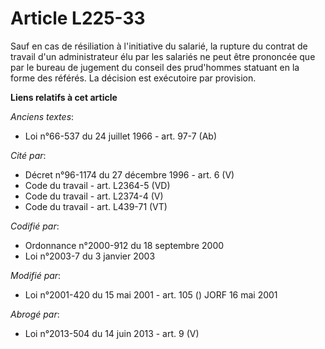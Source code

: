 # Article L225-33

Sauf en cas de résiliation à l'initiative du salarié, la rupture du contrat de travail d'un administrateur élu par les
salariés ne peut être prononcée que par le bureau de jugement du conseil des prud'hommes statuant en la forme des référés. La
décision est exécutoire par provision.

**Liens relatifs à cet article**

_Anciens textes_:

  - Loi n°66-537 du 24 juillet 1966 - art. 97-7 (Ab)

_Cité par_:

  - Décret n°96-1174 du 27 décembre 1996 - art. 6 (V)
  - Code du travail - art. L2364-5 (VD)
  - Code du travail - art. L2374-4 (V)
  - Code du travail - art. L439-71 (VT)

_Codifié par_:

  - Ordonnance n°2000-912 du 18 septembre 2000
  - Loi n°2003-7 du 3 janvier 2003

_Modifié par_:

  - Loi n°2001-420 du 15 mai 2001 - art. 105 () JORF 16 mai 2001

_Abrogé par_:

  - Loi n°2013-504 du 14 juin 2013 - art. 9 (V)
